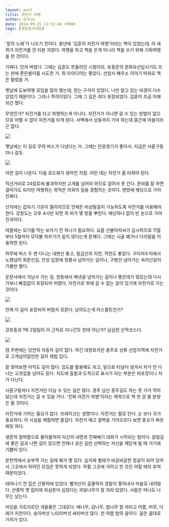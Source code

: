```yaml
---
layout: post
title: 자전거 여행
author: drkim
date: 2014-09-25 13:52:48 +0900
tags: [깨달음의대화]
---
```

'칼의 노래'가 나오기 전이다. 왕년에 '김훈의 자전거 여행'이라는 책이 있었는데, 아 새뀌가 자전거를 안 타본 자였다. 여행을 하고 책을 쓴게 아니라 책을 쓰기 위해 기획여행을 한 것이다. 

  


가짜다. 던져 버렸다. 그때는 김훈도 쪼들리던 시절이라, 유홍준의 문화유산답사기도 뜨는 판에 푼돈벌이를 시도한 거. 뭐 아이디어는 좋았다. 선암사 해우소 이야기 따위로 책은 팔렸을 거. 

  


옛날에 도보여행 모임을 많이 했는데, 믿는 구석이 있었다. 나만 알고 있는 비경이 다수 있었기 때문이다. 그러나 착각이었다. 그때 그 길은 죄다 포장되었다. 김훈이 조금 이해되긴 했다. 

  


무엇인가? 자전거를 타고 여행하는게 아니다. 자전거가 아니면 갈 수 있는 방법이 없으므로 어쩔 수 없이 자전거를 타게 된다. 서벽에서 상동까지 가야 하는데 중간에 마을이라곤 없다. 

  



![](/files/attach/images/198/017/520/141152553.jpg)   


옛날에는 이 길로 무려 버스가 다녔다는 거. 그때는 탄광경기가 좋아서. 지금은 사륜구동차나 갈듯.

  



![](/files/attach/images/198/017/520/564.jpg)   


  


이런 길이 나온다. 다음 로드뷰가 끊어진 지점. 이런 데는 자전거 좀 타줘야 된다.

  


직선거리로 24킬로에 불과하지만 고개를 넘어야 하므로 걸어서 못 간다. 준비를 잘 하면 걸어가도 되지만 여행하는 목적은 의외의 일을 경험하는 것이다. 맨땅에 헤딩으로 가야 진짜다. 

  


산지에는 갑자기 기온이 떨어지므로 언제든 비상탈출이 가능하도록 자전거를 이용해야 한다. 강원도는 오후 4시만 되면 꼭 비가 몇 방울 뿌린다. 배낭하나 없이 빈 손으로 가야 진국이다. 

  


여름에는 모기를 막는 보자기 천 하나가 필요하다. 요즘 산불아저씨가 감시하므로 11월부터 5월까지 모닥불 피우기가 쉽지 않다는게 문제다. 그때는 시골 폐가나 다리밑을 이용하면 된다. 

  


하루에 버스 두 번 다니는 내변산 좋고, 칠갑산의 지천, 작천도 좋았다. 구이저수지에서 노령넘어 회문산길, 안성 입장에 청룡사 넘어가는 길이나, 구병산 넘어가는 속리산길이 가볼만 했다. 

  


운문사에서 석남사 가는 길, 원동에서 배냇골 넘어가는 길이나 좋은데가 많았는데 다시 가보니 빠짐없이 포장되어 버렸다. 자전거로 밖에 갈 수 없는 길이 있기에 자전거로 가는 것이다. 

  


![](/files/attach/images/198/017/520/34.jpg)

  


언제 이 길이 포장되어 버릴지 모른다. 남아도는게 아스팔트인가?

  



![](/files/attach/images/198/017/520/14567.jpg)   


강호동과 1박 2일팀이 이 근처로 지나간듯 한데 아닌가? 심심한 산적코스다.

  



![](/files/attach/images/198/017/520/142345.jpg)   


  


댐 주변에는 당연히 자동차 길이 없다. 여긴 대청호지만 충주호 상류 선암지역에 자전거로 고개넘어갈만한 길이 제법 있다. 

  


잘 찾아보면 아직도 길이 많다. 임도를 활용해도 되고, 밑으로 터널이 생겨서 차가 안 다니는 고갯길을 넘어도 된다. 지도에 출발과 도착으로 표시가 되는 부분은 비포장이나 차가 다닌다. 

  


사륜구동차나 자전거만 다닐 수 있는 길은 많다. 경주 남산 종주길도 차는 못 가가 막아놨는데 자전거는 갈 수 있을 거다. '진짜 자전거 여행'이라는 제목으로 책 한 권 쓸 분량은 될 것이다. 

  


자전거에 기어는 필요가 없다. 브레이크는 생명이다. 자전거는 팔로 탄다. 눈 보다 귀가 중요하다. 이 사실을 체험하면 즐겁다. 자전거 매고 절벽을 기어오르다 보면 똥꼬가 짜릿짜릿 하다. 

  


생존의 절박함으로 몰아붙여야 자신의 내면과 진짜배기 대화가 시작되는 법이다. 갈림길에 좋은 길과 나쁜 길이 있으면 언제나 궂은 길만 선택하는 자신을 깨닫게 될 때 거기에 기쁨이 있다. 

  


분천역에서 승부역 가는 길에 폐가 몇 있다. 습지에 벌레가 바글바글한 정글이 되어 있어서 그곳에서 하려던 모임은 못하게 되었다. 하필 그곳에 가려고 한 것은 어릴 때의 추억 때문이었다. 

  


태어나기 전 집은 산중턱에 있었다. 빨치산이 출몰하자 경찰이 쫓아내서 마을로 내려왔다. 산중턱 옛 집터에 외삼촌이 심었다는 과일나무가 잘 자라 있었다. 사람은 떠나도 나무는 남는다. 

  


마당을 가로지르던 개울물은 그대로다. 배나무, 감나무, 밤나무 잘 자라고 어름, 머루, 다래가 지천이다. 송이버섯 느타리버섯 싸리버섯 많다. 한 여름 밤의 꿈이다. 꿈은 꿈대로 가치가 있다.